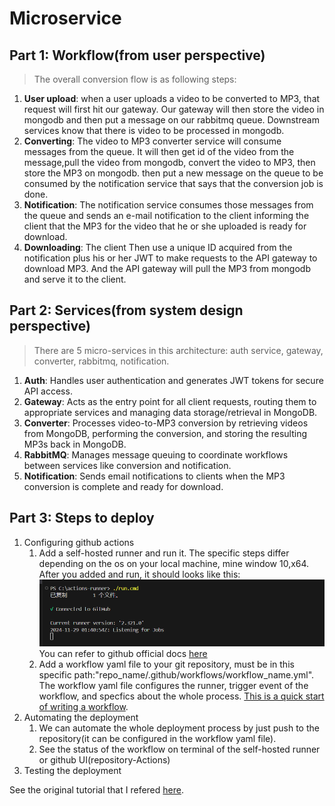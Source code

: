 # Microservice

## Part 1: Workflow(from user perspective)

> The overall conversion flow is as following steps:

1. **User upload**: when a user uploads a video to be converted to MP3, that request will first hit our gateway. Our gateway will then store the video in mongodb and then put a message on our rabbitmq queue. Downstream services know that there is video to be processed in mongodb.
2. **Converting**: The video to MP3 converter service will consume messages from the queue. It will then get id of the video from the message,pull the video from mongodb, convert the video to MP3, then store the MP3 on mongodb. then put a new message on the queue to be consumed by the notification service that says that the conversion job is done.
3. **Notification**: The notification service consumes those messages from the queue and sends an e-mail notification to the client informing the client that the MP3 for the video that he or she uploaded is ready for download.
4. **Downloading**: The client Then use a unique ID acquired from the notification plus his or her JWT to make requests to the API gateway to download MP3. And the API gateway will pull the MP3 from mongodb and serve it to the client.

## Part 2: Services(from system design perspective)

> There are 5 micro-services in this architecture: auth service, gateway, converter, rabbitmq, notification.

1. **Auth**: Handles user authentication and generates JWT tokens for secure API access.
2. **Gateway**: Acts as the entry point for all client requests, routing them to appropriate services and managing data storage/retrieval in MongoDB.
3. **Converter**: Processes video-to-MP3 conversion by retrieving videos from MongoDB, performing the conversion, and storing the resulting MP3s back in MongoDB.
4. **RabbitMQ**: Manages message queuing to coordinate workflows between services like conversion and notification.
5. **Notification**: Sends email notifications to clients when the MP3 conversion is complete and ready for download.

## Part 3: Steps to deploy

1. Configuring github actions
   1. Add a self-hosted runner and run it. The specific steps differ depending on the os on your local machine, mine window 10,x64. After you added and run, it should looks like this:![runner_added_screenshot](./resources/pics/runner_added_screenshot.png)
      You can refer to github official docs [here](https://docs.github.com/en/actions/hosting-your-own-runners/managing-self-hosted-runners/adding-self-hosted-runners)
   2. Add a workflow yaml file to your git repository, must be in this specific path:"repo_name/.github/workflows/workflow_name.yml". The workflow yaml file configures the runner, trigger event of the workflow, and specfics about the whole process. [This is a quick start of writing a workflow](https://docs.github.com/en/actions/writing-workflows/quickstart).
2. Automating the deployment
   1. We can automate the whole deployment process by just push to the repository(it can be configured in the workflow yaml file).
   2. See the status of the workflow on terminal of the self-hosted runner or github UI(repository-Actions)
3. Testing the deployment

See the original tutorial that I refered [here](https://youtu.be/hmkF77F9TLw?si=zbVzVs1qiEza6g4v).
